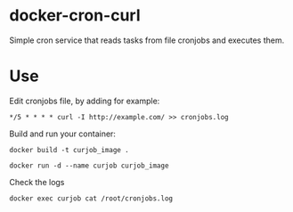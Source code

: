 # docker-cron-curl
Simple cron service that reads tasks from file cronjobs and executes them.

# Use

Edit cronjobs file, by adding for example:

```*/5 * * * * curl -I http://example.com/ >> cronjobs.log```

Build and run your container:

```docker build -t curjob_image .```

```docker run -d --name curjob curjob_image```

Check the logs

```docker exec curjob cat /root/cronjobs.log```
